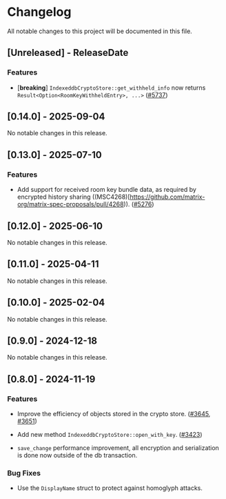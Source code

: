 # Changelog

All notable changes to this project will be documented in this file.

<!-- next-header -->

## [Unreleased] - ReleaseDate

### Features

- [**breaking**] `IndexeddbCryptoStore::get_withheld_info` now returns `Result<Option<RoomKeyWithheldEntry>, ...>`
  ([#5737](https://github.com/matrix-org/matrix-rust-sdk/pull/5737))

## [0.14.0] - 2025-09-04

No notable changes in this release.

## [0.13.0] - 2025-07-10

### Features

- Add support for received room key bundle data, as required by encrypted history sharing ((MSC4268)[https://github.com/matrix-org/matrix-spec-proposals/pull/4268)). ([#5276](https://github.com/matrix-org/matrix-rust-sdk/pull/5276))

## [0.12.0] - 2025-06-10

No notable changes in this release.

## [0.11.0] - 2025-04-11

No notable changes in this release.

## [0.10.0] - 2025-02-04

No notable changes in this release.

## [0.9.0] - 2024-12-18

No notable changes in this release.

## [0.8.0] - 2024-11-19

### Features

- Improve the efficiency of objects stored in the crypto store.
  ([#3645](https://github.com/matrix-org/matrix-rust-sdk/pull/3645), [#3651](https://github.com/matrix-org/matrix-rust-sdk/pull/3651))

- Add new method `IndexeddbCryptoStore::open_with_key`. ([#3423](https://github.com/matrix-org/matrix-rust-sdk/pull/3423))

- `save_change` performance improvement, all encryption and serialization
  is done now outside of the db transaction.
### Bug Fixes

- Use the `DisplayName` struct to protect against homoglyph attacks.
